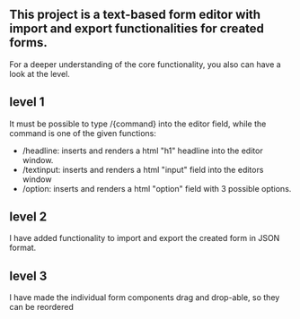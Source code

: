 ## This project is a text-based form editor with import and export functionalities for created forms.

For a deeper understanding of the core functionality, you also can have a look at the level.

## level 1
It must be possible to type /{command} into the editor field, while the command is one of the given functions:
- /headline: inserts and renders a html "h1" headline into the editor window.
- /textinput: inserts and renders a html "input" field into the editors window
- /option: inserts and renders a html "option" field with 3 possible options.

## level 2
I have added functionality to import and export the created form in JSON format.

## level 3
I have made the individual form components drag and drop-able, so they can be reordered
